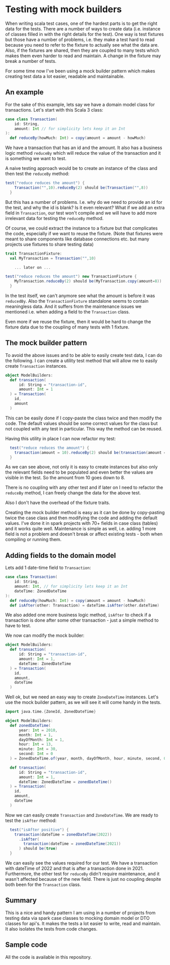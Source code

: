 # Testing with mock builders

When writing scala test cases, one of the hardest parts is to get
the right data for the tests. There are a number of ways to create
data (i.e. instance of classes filled in with the right details for the test).
One way is test fixtures but those have a number of problems, i.e.
they make a test hard to read because you need to refer to the fixture
to actually see what the data are. Also, if the fixtures are shared, then
they are coupled to many tests which makes them even harder to read and
maintain. A change in the fixture may break a number of tests.

For some time now I've been using a mock builder pattern which makes
creating test data a lot easier, readable and maintainable.

## An example

For the sake of this example, lets say we have a domain model class
for transactions. Let's start with this Scala 3 class:

```scala
case class Transaction(
    id: String,
    amount: Int // for simplicity lets keep it an Int
):
  def reduceBy(howMuch: Int) = copy(amount = amount - howMuch)
```

We have a transaction that has an id and the amount. It also has a business logic
method `reduceBy` which will reduce the value of the transaction and it is something
we want to test.

A naive testing approach would be to create an instance of the class and then
test the `reduceBy` method:

```scala
test("reduce reduces the amount") {
    Transaction("",10).reduceBy(2) should be(Transaction("",8))
  }
```

But this has a number of problems. I.e. why do we need to provide an id for
the test, and why the id is blank? Is it even relevant? What if we add an
extra field in `Transaction`, our test won't compile and we will have to
add more irrelevant data for testing the `reduceBy` method.

Of course, we could extract the instance to a fixture but that complicates the code,
especially if we want to reuse the fixture. (Note that fixtures were meant to share
components like database connections etc. but many projects use fixtures to share
testing data)

```scala
trait TransactionFixture:
  val MyTransaction = Transaction("",10)

    ... later on ...

test("reduce reduces the amount") new TransactionFixture {
    MyTransaction.reduceBy(2) should be(MyTransaction.copy(amount=8))
  }
```

In the test itself, we can't anymore see what the amount is before it was `reducedBy`. Also the `TransactionFixture`
standalone seems to contain meaningless data. And it suffers from the maintenance issues we mentioned i.e. when adding
a field to the `Transaction` class.

Even more if we reuse the fixture, then it would be hard to change the fixture
data due to the coupling of many tests with 1 fixture.

## The mock builder pattern

To avoid the above issues and to be able to easily create test data, I can do
the following. I can create a utility test method that will allow me to easily
create `Transaction` instances.

```scala
object ModelBuilders:
  def transaction(
      id: String = "transaction-id",
      amount: Int = 1
  ) = Transaction(
    id,
    amount
  )

```

This can be easily done if I copy-paste the class twice and then modify the code.
The default values should be some correct values for the class but not coupled
with any test in particular. This way the method can be reused.

Having this utility in place I can now refactor my test:

```scala
  test("reduce reduces the amount") {
    transaction(amount = 10).reduceBy(2) should be(transaction(amount = 8))
  }
```

As we can see above, not only it is easy to create instances but also only the
relevant fields need to be populated and even better the values are visible
in the test. So the amount from 10 goes down to 8.

There is no coupling with any other test and if later on I need to refactor the 
`reduceBy` method, I can freely change the data for the above test.

Also I don't have the overhead of the fixture traits.

Creating the mock builder method is easy as it can be done by copy-pasting twice
the case class and then modifying the code and adding the default values. I've
done it in spark projects with 70+ fields in case class (tables) and it works
quite well. Maintenance is simple as well, i.e. adding 1 more field is not
a problem and doesn't break or affect existing tests - both when compiling or
running them.

## Adding fields to the domain model

Lets add 1 date-time field to `Transaction`:

```scala
case class Transaction(
    id: String,
    amount: Int, // for simplicity lets keep it an Int
    dateTime: ZonedDateTime
):
  def reduceBy(howMuch: Int) = copy(amount = amount - howMuch)
  def isAfter(other: Transaction) = dateTime.isAfter(other.dateTime)
```

We also added one more business logic method, `isAfter` to check if a transaction
is done after some other transaction - just a simple method to have to test.

We now can modify the mock builder:

```scala
object ModelBuilders:
  def transaction(
      id: String = "transaction-id",
      amount: Int = 1,
      dateTime: ZonedDateTime
  ) = Transaction(
    id,
    amount,
    dateTime
  )
```

Well ok, but we need an easy way to create `ZoneDateTime` instances. Let's use
the mock builder pattern, as we will see it will come handy in the tests.

```scala
import java.time.{ZoneId, ZonedDateTime}

object ModelBuilders:
  def zonedDateTime(
      year: Int = 2010,
      month: Int = 1,
      dayOfMonth: Int = 1,
      hour: Int = 13,
      minute: Int = 30,
      second: Int = 0
  ) = ZonedDateTime.of(year, month, dayOfMonth, hour, minute, second, 0, ZoneId.of("UTC"))

  def transaction(
      id: String = "transaction-id",
      amount: Int = 1,
      dateTime: ZonedDateTime = zonedDateTime()
  ) = Transaction(
    id,
    amount,
    dateTime
  )
```

Now we can easily create `Transaction` and `ZoneDateTime`. We are ready
to test the `isAfter` method:

```scala
  test("isAfter positive") {
    transaction(dateTime = zonedDateTime(2022))
      .isAfter(
        transaction(dateTime = zonedDateTime(2021))
      ) should be(true)
  }
```

We can easily see the values required for our test. We have a transaction
with dateTime of 2022 and that is after a transaction done in 2021. Furthermore, 
the other test for `reduceBy` didn't require maintenance, and it wasn't affected
because of the new field. There is just no coupling despite both been for
the `Transaction` class.

## Summary

This is a nice and handy pattern I am using in a number of projects from testing data via spark case classes to mocking
domain model or DTO classes for api's. It makes the tests a lot easier to write, read and maintain. It also isolates the tests
from code changes.

## Sample code

All the code is available in this repository.